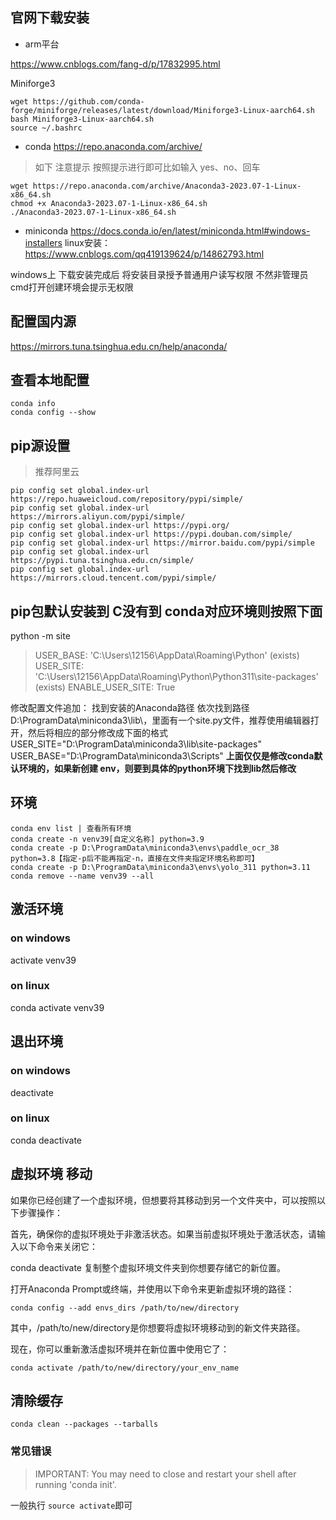 
## 官网下载安装

- arm平台
  
https://www.cnblogs.com/fang-d/p/17832995.html

Miniforge3

```
wget https://github.com/conda-forge/miniforge/releases/latest/download/Miniforge3-Linux-aarch64.sh
bash Miniforge3-Linux-aarch64.sh
source ~/.bashrc
```

- conda 
https://repo.anaconda.com/archive/
> 如下 注意提示 按照提示进行即可比如输入 yes、no、回车
```
wget https://repo.anaconda.com/archive/Anaconda3-2023.07-1-Linux-x86_64.sh
chmod +x Anaconda3-2023.07-1-Linux-x86_64.sh
./Anaconda3-2023.07-1-Linux-x86_64.sh
```


- miniconda 
https://docs.conda.io/en/latest/miniconda.html#windows-installers
linux安装：https://www.cnblogs.com/qq419139624/p/14862793.html

windows上 下载安装完成后 将安装目录授予普通用户读写权限 不然非管理员cmd打开创建环境会提示无权限
## 配置国内源

https://mirrors.tuna.tsinghua.edu.cn/help/anaconda/

## 查看本地配置
```
conda info
conda config --show
```
## pip源设置
> 推荐阿里云
```
pip config set global.index-url https://repo.huaweicloud.com/repository/pypi/simple/
pip config set global.index-url https://mirrors.aliyun.com/pypi/simple/
pip config set global.index-url https://pypi.org/
pip config set global.index-url https://pypi.douban.com/simple/
pip config set global.index-url https://mirror.baidu.com/pypi/simple
pip config set global.index-url https://pypi.tuna.tsinghua.edu.cn/simple/
pip config set global.index-url https://mirrors.cloud.tencent.com/pypi/simple/
```

## pip包默认安装到 C没有到 conda对应环境则按照下面
python -m site

>USER_BASE: 'C:\\Users\\12156\\AppData\\Roaming\\Python' (exists)
>USER_SITE: 'C:\\Users\\12156\\AppData\\Roaming\\Python\\Python311\\site-packages' (exists)
>ENABLE_USER_SITE: True

修改配置文件追加：
找到安装的Anaconda路径 依次找到路径D:\ProgramData\miniconda3\lib\，里面有一个site.py文件，推荐使用编辑器打开，然后将相应的部分修改成下面的格式
USER_SITE="D:\ProgramData\miniconda3\lib\site-packages"
USER_BASE="D:\ProgramData\miniconda3\Scripts"
**上面仅仅是修改conda默认环境的，如果新创建 env，则要到具体的python环境下找到lib然后修改**



## 环境
```
conda env list | 查看所有环境
conda create -n venv39[自定义名称] python=3.9
conda create -p D:\ProgramData\miniconda3\envs\paddle_ocr_38 python=3.8【指定-p后不能再指定-n，直接在文件夹指定环境名称即可】
conda create -p D:\ProgramData\miniconda3\envs\yolo_311 python=3.11
conda remove --name venv39 --all
```
## 激活环境
### on windows
activate venv39
### on linux
conda activate venv39

## 退出环境
### on windows
deactivate
### on linux
conda deactivate

## 虚拟环境 移动
如果你已经创建了一个虚拟环境，但想要将其移动到另一个文件夹中，可以按照以下步骤操作：

首先，确保你的虚拟环境处于非激活状态。如果当前虚拟环境处于激活状态，请输入以下命令来关闭它：


conda deactivate
复制整个虚拟环境文件夹到你想要存储它的新位置。

打开Anaconda Prompt或终端，并使用以下命令来更新虚拟环境的路径：

```
conda config --add envs_dirs /path/to/new/directory
```
其中，/path/to/new/directory是你想要将虚拟环境移动到的新文件夹路径。

现在，你可以重新激活虚拟环境并在新位置中使用它了：
```
conda activate /path/to/new/directory/your_env_name
```

## 清除缓存

```
conda clean --packages --tarballs
```

### 常见错误

> IMPORTANT: You may need to close and restart your shell after running 'conda init'.

一般执行  `source activate`即可
